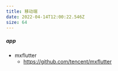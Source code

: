 ```yaml
---
title: 移动端
date: 2022-04-14T12:00:22.546Z
size: 64
---
```

##### app

- mxflutter
  - https://github.com/tencent/mxflutter
